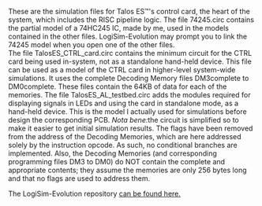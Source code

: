 These are the simulation files for Talos ES™'s control card, the heart of the system, which includes the RISC pipeline logic.
The file 74245.circ contains the partial model of a 74HC245 IC, made by me, used in the models contained in the other files. LogiSim-Evolution may prompt you to link the 74245 model when you open one of the other files.<br>
The file TalosES_CTRL_card.circ contains the minimum circuit for the CTRL card being used in-system, not as a standalone hand-held device. This file can be used as a model of the CTRL card in higher-level system-wide simulations. It uses the complete Decoding Memory files DM3complete to DM0complete. These files contain the 64KB of data for each of the memories.
The file TalosES_AL_testbed.circ adds the modules required for displaying signals in LEDs and using the card in standalone mode, as a hand-held device. This is the model I actually used for simulations before design the corresponding PCB. <i>Nota bene:</i>the circuit is simplified so to make it easier to get initial simulation results. The flags have been removed from the address of the Decoding Memories, which are here addressed solely by the instruction opcode. As such, no conditional branches are implemented. Also, the Decoding Memories (and corresponding programming files DM3 to DM0) do NOT contain the complete and appropriate contents; they assume the memories are only 256 bytes long and that no flags are used to address them.
<p>
The LogiSim-Evolution repository <a href="https://github.com/logisim-evolution/logisim-evolution">can be found here.</a>
